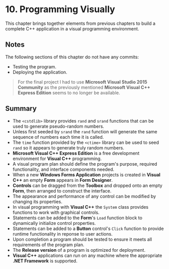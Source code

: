 # 10. Programming Visually

This chapter brings together elements from previous chapters to build a complete C++ application in a visual programming environment.

## Notes

The following sections of this chapter do not have any commits:
- Testing the program.
- Deploying the application.

> For the final project I had to use **Microsoft Visual Studio 2015 Community** as the previously mentioned **Microsoft Visual C++ Express Edition** seems to no longer be available.

## Summary

* The `<cstdlib>` library provides `rand` and `srand` functions that can be used to generate pseudo-random numbers.
* Unless first seeded by `srand` the `rand` function will generate the same sequence of numbers each time it is called.
* The `time` function provided by the `<ctime>` library can be used to seed `rand` so it appears to generate truly random numbers.
* **Microsoft Visual C++ Express Edition** is a free development environment for **Visual C++** programming.
* A visual program plan should define the program's purpose, required functionality, and interface components needed.
* When a new **Windows Forms Application** projects is created in **Visual C++** an empty **Form** appears in **Form Designer**.
* **Controls** can be dragged from the **Toolbox** and dropped onto an empty **Form**, then arranged to construct the interface.
* The appearance and performance of any control can be modified by changing its properties.
* In visual programming with **Visual C++** the `System` class provides functions to work with graphical controls.
* Statements can be added to the **Form**'s `Load` function block to dynamically initialize control properties.
* Statements can be added to a **Button** control's `Click` function to provide runtime functionality in reponse to user actions.
* Upon completion a program should be tested to ensure it meets all requirements of the program plan.
* The **Release version** of a program is optimized for deployment.
* **Visual C++** applications can run on any machine where the appropriate **.NET Framework** is supported.